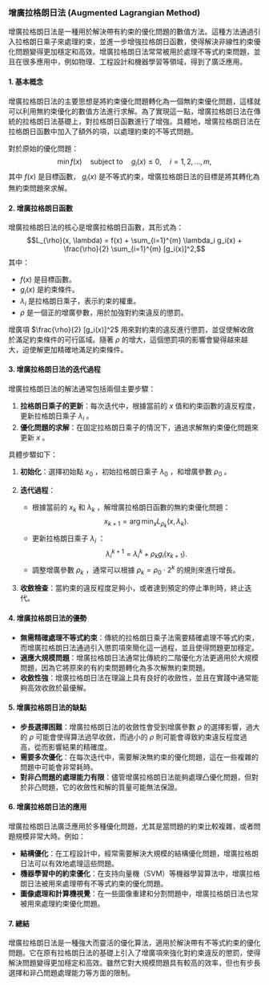 ### 增廣拉格朗日法 (Augmented Lagrangian Method)

增廣拉格朗日法是一種用於解決帶有約束的優化問題的數值方法。這種方法通過引入拉格朗日乘子來處理約束，並進一步增強拉格朗日函數，使得解決非線性約束優化問題變得更加穩定和高效。增廣拉格朗日法常常被用於處理不等式約束問題，並且在很多應用中，例如物理、工程設計和機器學習等領域，得到了廣泛應用。

#### 1. **基本概念**

增廣拉格朗日法的主要思想是將約束優化問題轉化為一個無約束優化問題，這樣就可以利用無約束優化的數值方法進行求解。為了實現這一點，增廣拉格朗日法在傳統的拉格朗日法基礎上，對拉格朗日函數進行了增強。具體地，增廣拉格朗日法在拉格朗日函數中加入了額外的項，以處理約束的不等式問題。

對於原始的優化問題：
$$\min f(x) \quad \text{subject to} \quad g_i(x) \leq 0, \quad i = 1, 2, \dots, m,$$
其中  $f(x)$  是目標函數， $g_i(x)$  是不等式約束，增廣拉格朗日法的目標是將其轉化為無約束問題來求解。

#### 2. **增廣拉格朗日函數**

增廣拉格朗日法的核心是增廣拉格朗日函數，其形式為：
$$L_{\rho}(x, \lambda) = f(x) + \sum_{i=1}^{m} \lambda_i g_i(x) + \frac{\rho}{2} \sum_{i=1}^{m} [g_i(x)]^2,$$
其中：
-  $f(x)$  是目標函數。
-  $g_i(x)$  是約束條件。
-  $\lambda_i$  是拉格朗日乘子，表示約束的權重。
-  $\rho$  是一個正的增廣參數，用於加強對約束違反的懲罰。

增廣項  $\frac{\rho}{2} [g_i(x)]^2$  用來對約束的違反進行懲罰，並促使解收斂於滿足約束條件的可行區域。隨著  $\rho$  的增大，這個懲罰項的影響會變得越來越大，迫使解更加精確地滿足約束條件。

#### 3. **增廣拉格朗日法的迭代過程**

增廣拉格朗日法的解法通常包括兩個主要步驟：
1. **拉格朗日乘子的更新**：每次迭代中，根據當前的  $x$  值和約束函數的違反程度，更新拉格朗日乘子  $\lambda_i$ 。
2. **優化問題的求解**：在固定拉格朗日乘子的情況下，通過求解無約束優化問題來更新  $x$ 。

具體步驟如下：

1. **初始化**：選擇初始點  $x_0$ ，初始拉格朗日乘子  $\lambda_0$ ，和增廣參數  $\rho_0$ 。

2. **迭代過程**：
   - 根據當前的  $x_k$  和  $\lambda_k$ ，解增廣拉格朗日函數的無約束優化問題：
     $$x_{k+1} = \arg \min_{x} L_{\rho_k}(x, \lambda_k).$$
   - 更新拉格朗日乘子  $\lambda_i$ ：
     $$\lambda_i^{k+1} = \lambda_i^k + \rho_k g_i(x_{k+1}).$$
   - 調整增廣參數  $\rho_k$ ，通常可以根據  $\rho_k = \rho_0 \cdot 2^k$  的規則來進行增長。

3. **收斂檢查**：當約束的違反程度足夠小，或者達到預定的停止準則時，終止迭代。

#### 4. **增廣拉格朗日法的優勢**

- **無需精確處理不等式約束**：傳統的拉格朗日乘子法需要精確處理不等式約束，而增廣拉格朗日法通過引入懲罰項來簡化這一過程，並且使得問題更加穩定。
- **適應大規模問題**：增廣拉格朗日法通常比傳統的二階優化方法更適用於大規模問題，因為它將原來的有約束問題轉化為多次解無約束問題。
- **收斂性強**：增廣拉格朗日法在理論上具有良好的收斂性，並且在實踐中通常能夠高效收斂於最優解。

#### 5. **增廣拉格朗日法的缺點**

- **步長選擇困難**：增廣拉格朗日法的收斂性會受到增廣參數  $\rho$  的選擇影響，過大的  $\rho$  可能會使得算法過早收斂，而過小的  $\rho$  則可能會導致約束違反程度過高，從而影響結果的精確度。
- **需要多次優化**：在每次迭代中，需要解決無約束的優化問題，這在一些複雜的問題中可能會非常耗時。
- **對非凸問題的處理能力有限**：儘管增廣拉格朗日法能夠處理凸優化問題，但對於非凸問題，它的收斂性和解的質量可能無法保證。

#### 6. **增廣拉格朗日法的應用**

增廣拉格朗日法廣泛應用於多種優化問題，尤其是當問題的約束比較複雜，或者問題規模非常大時。例如：

- **結構優化**：在工程設計中，經常需要解決大規模的結構優化問題，增廣拉格朗日法可以有效地處理這些問題。
- **機器學習中的約束優化**：在支持向量機（SVM）等機器學習算法中，增廣拉格朗日法被用來處理帶有不等式約束的優化問題。
- **圖像處理和計算機視覺**：在一些圖像重建和分割問題中，增廣拉格朗日法也常被用來處理約束優化問題。

#### 7. **總結**

增廣拉格朗日法是一種強大而靈活的優化算法，適用於解決帶有不等式約束的優化問題。它在原有拉格朗日法的基礎上引入了增廣項來強化對約束違反的懲罰，使得解決問題變得更加穩定和高效。雖然它對大規模問題具有較高的效率，但也有步長選擇和非凸問題處理能力等方面的限制。